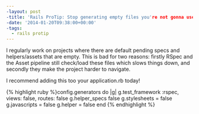 ```yaml
---
-layout: post
-title: 'Rails ProTip: Stop generating empty files you're not gonna use!'
-date: '2014-01-20T09:38:00+00:00'
-tags:
  - rails protip
---
```


I regularly work on projects where there are default pending specs and helpers/assets that are empty. This is bad for two reasons: firstly RSpec and the Asset pipeline still check/load these files which slows things down, and secondly they make the project harder to navigate.

I recommend adding this too your application.rb today!

{% highlight ruby %}config.generators do |g|
  g.test_framework :rspec, views: false, routes: false
  g.helper_specs false
  g.stylesheets = false
  g.javascripts = false
  g.helper = false
end
{% endhighlight %}
